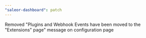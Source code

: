 ```yaml
---
"saleor-dashboard": patch
---
```


Removed "Plugins and Webhook Events have been moved to the "Extensions" page" message on configuration page
